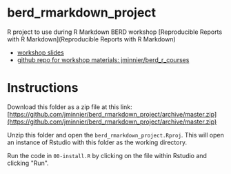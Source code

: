 # berd_rmarkdown_project

R project to use during R Markdown BERD workshop [Reproducible Reports with R Markdown](Reproducible Reports with R Markdown)

- [workshop slides](https://jminnier-berd-r-courses.netlify.com/03-rmarkdown/03_rmarkdown_slides.html)
- [github repo for workshop materials: jminnier/berd_r_courses](https://github.com/jminnier/berd_r_courses)

# Instructions

Download this folder as a zip file at this link: [https://github.com/jminnier/berd_rmarkdown_project/archive/master.zip](https://github.com/jminnier/berd_rmarkdown_project/archive/master.zip)

Unzip this folder and open the `berd_rmarkdown_project.Rproj`. This will open an instance of Rstudio with this folder as the working directory.

Run the code in `00-install.R` by clicking on the file within Rstudio and clicking "Run".